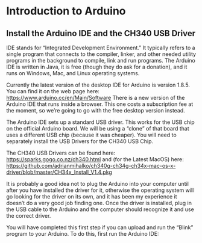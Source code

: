 # Introduction to Arduino

## Install the Arduino IDE and the CH340 USB Driver
IDE stands for “Integrated Development Environment.”  It typically refers to a single program that connects to the compiler, linker, and other needed utility programs in the background to compile, link and run programs.  The Arduino IDE is written in Java, it is free (though they do ask for a donation), and it runs on Windows, Mac, and Linux operating systems.

Currently the latest version of the desktop IDE for Arduino is version 1.8.5.  You can find it on the web page here: https://www.arduino.cc/en/Main/Software  There is a new version of the Arduino IDE that runs inside a browser.  This one costs a subscription fee at the moment, so we’re going to go with the free desktop version instead.

The Arduino IDE sets up a standard USB driver.  This works for the USB chip on the official Arduino board.  We will be using a “clone” of that board that uses a different USB chip (because it was cheaper).  You will need to separately install the USB Drivers for the CH340 USB Chip. 

The CH340 USB Drivers can be found here:  https://sparks.gogo.co.nz/ch340.html
and (for the Latest MacOS) here: https://github.com/adrianmihalko/ch340g-ch34g-ch34x-mac-os-x-driver/blob/master/CH34x_Install_V1.4.pkg

It is probably a good idea not to plug the Arduino into your computer until after you have installed the driver for it, otherwise the operating system will go looking for the driver on its own, and it has been my experience it doesn’t do a very good job finding one.  Once the driver is installed, plug in the USB cable to the Arduino and the computer should recognize it and use the correct driver.

You will have completed this first step if you can upload and run the “Blink” program to your Arduino.  To do this, first run the Arduino IDE:


